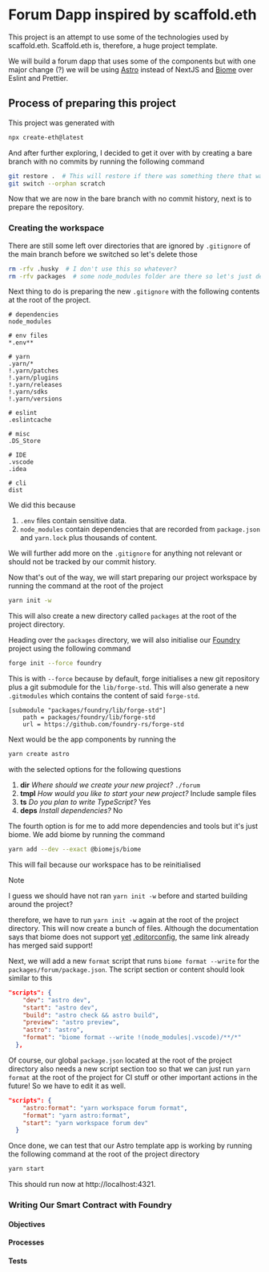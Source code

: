 # Forum Dapp inspired by scaffold.eth

This project is an attempt to use some of the technologies used by
scaffold.eth. Scaffold.eth is, therefore, a huge project template.

We will build a forum dapp that uses some of the components but with one major change (?) 
we will be using [Astro](https://astro.build/) instead of NextJS and [Biome](https://biomejs.dev) 
over Eslint and Prettier.

## Process of preparing this project

This project was generated with

```bash
npx create-eth@latest
```

And after further exploring, I decided to get it over with by creating a bare branch with no commits by running the following command

```bash
git restore .  # This will restore if there was something there that was modified
git switch --orphan scratch
```

Now that we are now in the bare branch with no commit history,  next is to prepare the repository.

### Creating the workspace

There are still some left over directories that are ignored by `.gitignore` of the main branch before we switched so let's delete those

```bash
rm -rfv .husky  # I don't use this so whatever?
rm -rfv packages  # some node_modules folder are there so let's just delete this for now
```

Next thing to do is preparing the new `.gitignore` with the following contents at the root of the project.

```gitignore
# dependencies
node_modules

# env files
*.env**

# yarn
.yarn/*
!.yarn/patches
!.yarn/plugins
!.yarn/releases
!.yarn/sdks
!.yarn/versions

# eslint
.eslintcache

# misc
.DS_Store

# IDE
.vscode
.idea

# cli
dist
```

We did this because
1. `.env` files contain sensitive data.
2. `node_modules` contain dependencies that are recorded from `package.json` and `yarn.lock` plus thousands of content.

We will further add more on the `.gitignore` for anything not relevant or should not be tracked by our commit history.

Now that's out of the way, we will start preparing our project workspace by running the command at the root of the project

```bash
yarn init -w
```

This will also create a new directory called `packages` at the root of the project directory.

Heading over the `packages` directory, we will also initialise our [Foundry](https://getfoundry.sh/) project using the following command

```bash
forge init --force foundry
```

This is with `--force` because by default, forge initialises a new git repository plus a git submodule for the `lib/forge-std`. This will also generate
a new `.gitmodules` which contains the content of said `forge-std`.

```gitmodules
[submodule "packages/foundry/lib/forge-std"]
	path = packages/foundry/lib/forge-std
	url = https://github.com/foundry-rs/forge-std
```

Next would be the app components by running the

```bash
yarn create astro
```

with the selected options for the following questions

1.  **dir**  *Where should we create your new project?* `./forum`
2.  **tmpl**  *How would you like to start your new project?* Include sample files
3.  **ts**   *Do you plan to write TypeScript?* Yes
4.  **deps**  *Install dependencies?* No

The fourth option is for me to add more dependencies and tools but it's just biome. We add biome by running the command

```bash
yarn add --dev --exact @biomejs/biome
```

This will fail because our workspace has to be reinitialised

> [!NOTE]
> I guess we should have not ran `yarn init -w` before and started building around the project?

therefore, we have to run `yarn init -w` again at the root of the project directory. This will now create a bunch of
files. Although the documentation says that biome does not support [yet](https://github.com/biomejs/biome/issues/1724)
[.editorconfig](https://editorconfig.org), the same link already has merged said support!

Next, we will add a new `format` script that runs `biome format --write` for the `packages/forum/package.json`. The script section or content should look similar to this

```json
"scripts": {
    "dev": "astro dev",
    "start": "astro dev",
    "build": "astro check && astro build",
    "preview": "astro preview",
    "astro": "astro",
    "format": "biome format --write !(node_modules|.vscode)/**/*"
  },
```

Of course, our global `package.json` located at the root of the project directory 
also needs a new script section too so that we can just run `yarn format` at the root of the project for CI stuff or other important actions
in the future! So we have to edit it as well.

```json
"scripts": {
    "astro:format": "yarn workspace forum format", 
    "format": "yarn astro:format",
    "start": "yarn workspace forum dev"
  }
```

Once done, we can test that our Astro template app is working by running the following command at the root of the project directory

```bash
yarn start
```

This should run now at http://localhost:4321.

### Writing Our Smart Contract with Foundry

#### Objectives

#### Processes

#### Tests
